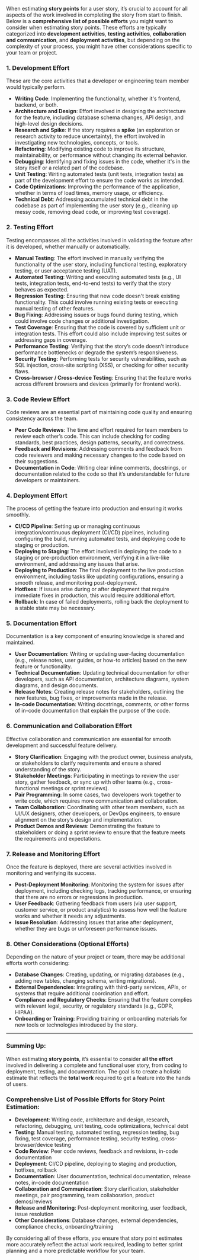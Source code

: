 When estimating **story points** for a user story, it’s crucial to account for all aspects of the work involved in completing the story from start to finish. Below is a **comprehensive list of possible efforts** you might want to consider when estimating story points. These efforts are typically categorized into **development activities**, **testing activities**, **collaboration and communication**, and **deployment activities**, but depending on the complexity of your process, you might have other considerations specific to your team or project.

### **1. Development Effort**
These are the core activities that a developer or engineering team member would typically perform.

- **Writing Code**: Implementing the functionality, whether it's frontend, backend, or both.
- **Architecture and Design**: Effort involved in designing the architecture for the feature, including database schema changes, API design, and high-level design decisions.
- **Research and Spike**: If the story requires a **spike** (an exploration or research activity to reduce uncertainty), the effort involved in investigating new technologies, concepts, or tools.
- **Refactoring**: Modifying existing code to improve its structure, maintainability, or performance without changing its external behavior.
- **Debugging**: Identifying and fixing issues in the code, whether it's in the story itself or a related part of the codebase.
- **Unit Testing**: Writing automated tests (unit tests, integration tests) as part of the development effort to ensure the code works as intended.
- **Code Optimizations**: Improving the performance of the application, whether in terms of load times, memory usage, or efficiency.
- **Technical Debt**: Addressing accumulated technical debt in the codebase as part of implementing the user story (e.g., cleaning up messy code, removing dead code, or improving test coverage).

### **2. Testing Effort**
Testing encompasses all the activities involved in validating the feature after it is developed, whether manually or automatically.

- **Manual Testing**: The effort involved in manually verifying the functionality of the user story, including functional testing, exploratory testing, or user acceptance testing (UAT).
- **Automated Testing**: Writing and executing automated tests (e.g., UI tests, integration tests, end-to-end tests) to verify that the story behaves as expected.
- **Regression Testing**: Ensuring that new code doesn't break existing functionality. This could involve running existing tests or executing manual testing of other features.
- **Bug Fixing**: Addressing issues or bugs found during testing, which could involve code changes or additional investigation.
- **Test Coverage**: Ensuring that the code is covered by sufficient unit or integration tests. This effort could also include improving test suites or addressing gaps in coverage.
- **Performance Testing**: Verifying that the story’s code doesn’t introduce performance bottlenecks or degrade the system’s responsiveness.
- **Security Testing**: Performing tests for security vulnerabilities, such as SQL injection, cross-site scripting (XSS), or checking for other security flaws.
- **Cross-browser / Cross-device Testing**: Ensuring that the feature works across different browsers and devices (primarily for frontend work).

### **3. Code Review Effort**
Code reviews are an essential part of maintaining code quality and ensuring consistency across the team.

- **Peer Code Reviews**: The time and effort required for team members to review each other’s code. This can include checking for coding standards, best practices, design patterns, security, and correctness.
- **Feedback and Revisions**: Addressing comments and feedback from code reviewers and making necessary changes to the code based on their suggestions.
- **Documentation in Code**: Writing clear inline comments, docstrings, or documentation related to the code so that it’s understandable for future developers or maintainers.

### **4. Deployment Effort**
The process of getting the feature into production and ensuring it works smoothly.

- **CI/CD Pipeline**: Setting up or managing continuous integration/continuous deployment (CI/CD) pipelines, including configuring the build, running automated tests, and deploying code to staging or production.
- **Deploying to Staging**: The effort involved in deploying the code to a staging or pre-production environment, verifying it in a live-like environment, and addressing any issues that arise.
- **Deploying to Production**: The final deployment to the live production environment, including tasks like updating configurations, ensuring a smooth release, and monitoring post-deployment.
- **Hotfixes**: If issues arise during or after deployment that require immediate fixes in production, this would require additional effort.
- **Rollback**: In case of failed deployments, rolling back the deployment to a stable state may be necessary.

### **5. Documentation Effort**
Documentation is a key component of ensuring knowledge is shared and maintained.

- **User Documentation**: Writing or updating user-facing documentation (e.g., release notes, user guides, or how-to articles) based on the new feature or functionality.
- **Technical Documentation**: Updating technical documentation for other developers, such as API documentation, architecture diagrams, system diagrams, and design documents.
- **Release Notes**: Creating release notes for stakeholders, outlining the new features, bug fixes, or improvements made in the release.
- **In-code Documentation**: Writing docstrings, comments, or other forms of in-code documentation that explain the purpose of the code.

### **6. Communication and Collaboration Effort**
Effective collaboration and communication are essential for smooth development and successful feature delivery.

- **Story Clarification**: Engaging with the product owner, business analysts, or stakeholders to clarify requirements and ensure a shared understanding of the story.
- **Stakeholder Meetings**: Participating in meetings to review the user story, gather feedback, or sync up with other teams (e.g., cross-functional meetings or sprint reviews).
- **Pair Programming**: In some cases, two developers work together to write code, which requires more communication and collaboration.
- **Team Collaboration**: Coordinating with other team members, such as UI/UX designers, other developers, or DevOps engineers, to ensure alignment on the story’s design and implementation.
- **Product Demos and Reviews**: Demonstrating the feature to stakeholders or doing a sprint review to ensure that the feature meets the requirements and expectations.

### **7. Release and Monitoring Effort**
Once the feature is deployed, there are several activities involved in monitoring and verifying its success.

- **Post-Deployment Monitoring**: Monitoring the system for issues after deployment, including checking logs, tracking performance, or ensuring that there are no errors or regressions in production.
- **User Feedback**: Gathering feedback from users (via user support, customer service, or product analytics) to assess how well the feature works and whether it needs any adjustments.
- **Issue Resolution**: Addressing issues that arise after deployment, whether they are bugs or unforeseen performance issues.

### **8. Other Considerations (Optional Efforts)**
Depending on the nature of your project or team, there may be additional efforts worth considering:

- **Database Changes**: Creating, updating, or migrating databases (e.g., adding new tables, changing schema, writing migrations).
- **External Dependencies**: Integrating with third-party services, APIs, or systems that require additional coordination and effort.
- **Compliance and Regulatory Checks**: Ensuring that the feature complies with relevant legal, security, or regulatory standards (e.g., GDPR, HIPAA).
- **Onboarding or Training**: Providing training or onboarding materials for new tools or technologies introduced by the story.

---

### **Summing Up:**

When estimating **story points**, it’s essential to consider **all the effort** involved in delivering a complete and functional user story, from coding to deployment, testing, and documentation. The goal is to create a holistic estimate that reflects the **total work** required to get a feature into the hands of users.

### **Comprehensive List of Possible Efforts for Story Point Estimation:**
- **Development**: Writing code, architecture and design, research, refactoring, debugging, unit testing, code optimizations, technical debt
- **Testing**: Manual testing, automated testing, regression testing, bug fixing, test coverage, performance testing, security testing, cross-browser/device testing
- **Code Review**: Peer code reviews, feedback and revisions, in-code documentation
- **Deployment**: CI/CD pipeline, deploying to staging and production, hotfixes, rollback
- **Documentation**: User documentation, technical documentation, release notes, in-code documentation
- **Collaboration and Communication**: Story clarification, stakeholder meetings, pair programming, team collaboration, product demos/reviews
- **Release and Monitoring**: Post-deployment monitoring, user feedback, issue resolution
- **Other Considerations**: Database changes, external dependencies, compliance checks, onboarding/training

By considering all of these efforts, you ensure that story point estimates more accurately reflect the actual work required, leading to better sprint planning and a more predictable workflow for your team.
